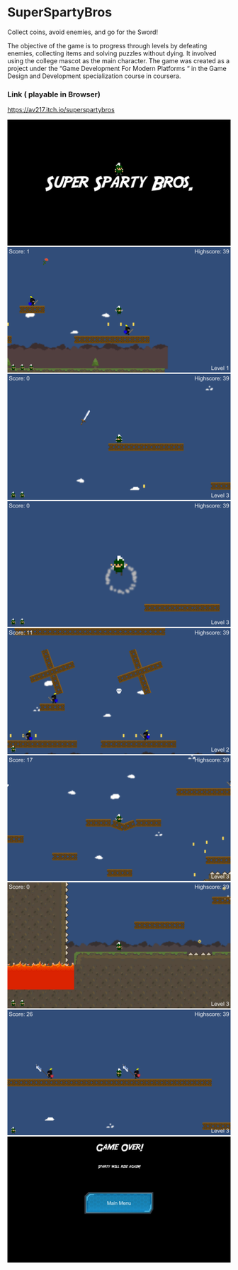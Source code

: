 # SuperSpartyBros
Collect coins, avoid enemies, and go for the Sword!

The objective of the game is to progress through levels by defeating enemies, collecting items and solving puzzles without dying. It involved using the college mascot as the main character. The game was created as a project under the  “Game Development For Modern Platforms “  in the Game Design and Development specialization course in coursera. 

### Link ( playable in Browser)
https://av217.itch.io/superspartybros


![](Screenshots/Screenshot_1920x1080_15.png)
![](Screenshots/Screenshot_1920x1080_2.png)
![](Screenshots/Screenshot_1920x1080_13.png)
![](Screenshots/Screenshot_1920x1080_14.png)
![](Screenshots/Screenshot_1920x1080_6.png)
![](Screenshots/Screenshot_1920x1080_10.png)
![](Screenshots/Screenshot_1920x1080_17.png)
![](Screenshots/Screenshot_1920x1080_20.png)
![](Screenshots/Screenshot_1920x1080_12.png)
